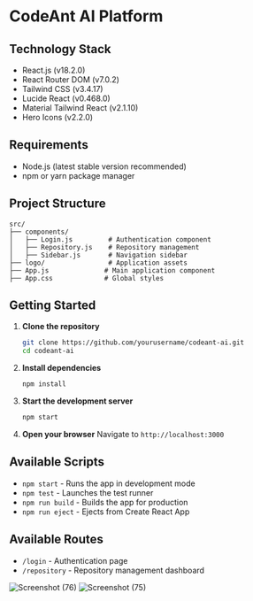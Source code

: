 # CodeAnt AI Platform


## Technology Stack

- React.js (v18.2.0)
- React Router DOM (v7.0.2)
- Tailwind CSS (v3.4.17)
- Lucide React (v0.468.0)
- Material Tailwind React (v2.1.10)
- Hero Icons (v2.2.0)

## Requirements

- Node.js (latest stable version recommended)
- npm or yarn package manager

## Project Structure

```
src/
├── components/
│   ├── Login.js         # Authentication component
│   ├── Repository.js    # Repository management
│   ├── Sidebar.js       # Navigation sidebar
├── logo/                # Application assets
├── App.js              # Main application component
├── App.css             # Global styles
```

## Getting Started

1. **Clone the repository**
   ```bash
   git clone https://github.com/yourusername/codeant-ai.git
   cd codeant-ai
   ```

2. **Install dependencies**
   ```bash
   npm install
   ```

3. **Start the development server**
   ```bash
   npm start
   ```

4. **Open your browser**
   Navigate to `http://localhost:3000`

## Available Scripts

- `npm start` - Runs the app in development mode
- `npm test` - Launches the test runner
- `npm run build` - Builds the app for production
- `npm run eject` - Ejects from Create React App


## Available Routes

- `/login` - Authentication page
- `/repository` - Repository management dashboard



![Screenshot (76)](https://github.com/user-attachments/assets/0506384b-171d-4bd6-9028-d17d609a0cff)
![Screenshot (75)](https://github.com/user-attachments/assets/bb4a80df-8b6a-4219-9f24-973bcc39b3b5)


